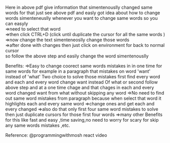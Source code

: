 Here in above pdf give  information that  simentenouslly changed same words 
for that just see above pdf and easly got idea about how to change words simenteneuslly
whenever you want to change same words so you can easyly<br>
=>need to select that word <br>
=>then click CTRL+D (click until duplicate the cursor for all the same words )<br>
=>now change the text simenteneoslly change those words<br>
=>after done with changes then  just click on environment for back to normal cursor<br>
so  follow the above step and easily change the word simentenouslly



Benefits:
=>Easy to change coorect same words mistakes in in one time for same words 
for example in a paragraph that mistakes on word 'want' instead of 'what'
Two choice to solve those mistakes 
first find every word and each and every word change want instead Of what or
second follow above step and at a one time chage and that chages in each and every word changed want from what without skipping any word
=>No need to find out same word mistakes from paragraph because when select that word it highlights each and every same word
=>change ones and get each and every changed 
=>also do that only first four same word mistakes to solve then just duplicate cursors for those first four words
=>many other Benefits for this like fast and easy ,time saving,no need to worry for scary for skip any same words mistakes ,etc.

Reference:
@programmingwithmosh react video
